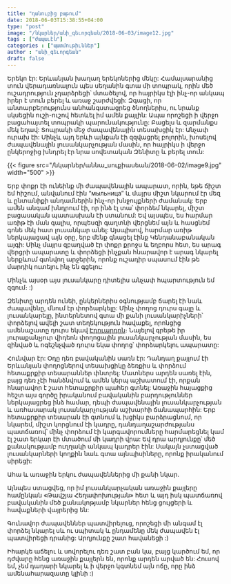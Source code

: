 ```yaml
---
title: "դանուբից բաթում"
date: 2018-06-03T15:38:55+04:00
type: "post"
image: "/նկարներ/անի_գեւորգեան/2018-06-03/image12.jpg"
tags : ["ժապաւէն"]
categories : ["պատմութիւններ"]
author : "անի_գեւորգեան"
draft: false
--- 
```


Երեկո էր: Երևանյան խաղաղ երեկոներից մեկը: Համալսարանից տուն վերադառնալուն պես սեղանին գտա մի տոպրակ, որին մեծ ուշադրություն չդարձրեցի՝ մտածելով, որ հայրիկս էլի ինչ-որ անկապ իրեր է տուն բերել և առաջ շարժվեցի: Զգացի, որ անտարբերությունս անհանգստացրեց ծնողներիս, ու նրանք սկսեցին ուշի-ուշով հետևել իմ ամեն քայլին: Ապա որոշեցի ի վերջո բացահայտել տոպրակի պարունակությունը: Բացելս և զարմանքս մեկ եղավ: Տոպրակի մեջ ժապավենային տեսախցիկ էր: Անչափ ուրախ էի: Մինչև այդ երևի այնքան էի զզվացրել բոլորին, խոսելով ժապավենային լուսանկարչության մասին, որ հայրիկս ի վերջո ընկերոջից խնդրել էր նրա սովետական Զենիտը և բերել տուն:

{{< figure src="/նկարներ/աննա_սուքիասեան/2018-06-02/image9.jpg" width="500" >}}

Երբ փոքր էի ունեինք մի ժապավենային ապարատ, որին, եթե ճիշտ եմ հիշում, անվանում էին “мыльница” և մայրս միշտ նկարում էր մեզ և ընտանիքի անդամներին ինչ-որ խնջույքների ժամանակ: Երբ ամեն անգամ խնդրում էի, որ ինձ էլ տա՝ փորձեմ նկարել, միշտ բացասական պատասխան էի ստանում: Եվ այսպես, ես հարմար առիթ էի ման գալիս, որպեսզի գաղտնի վերցնեմ այն և հասցնեմ գոնե մեկ հատ լուսանկար անել: Այսպիսով, հարմար առիթ ներկայացավ այն օրը, երբ մենք գնացել էինք Կենդանաբանական այգի: Մինչ մայրս զբաղված էր փոքր քրոջս և եղբորս հետ, ես արագ վերցրի ապարատը և փորձեցի ինչքան հնարավոր է արագ նկարել ներքևում գտնվող արջերին, որոնք ուշադիր սպասում էին թե մարդիկ ուտելու ինչ են գցելու:

Մինչև այսօր այս լուսանկարը դիտելիս անչափ հպարտություն եմ զգում։ :)

Զենիտը արդեն ունեի, ընկերներիս օգնությամբ ճարել էի նաև ժապավենը, մնում էր փորձարկելը: Մինչ փողոց դուրս գալը և լուսանկարելը, ինտերնետով գտա մի քանի լուսանկարիչների՝ փորձելով ավելի շատ տեղեկություն հավաքել, որոնցից ամենաշատը դուրս եկավ [Էդուարդոն](https://www.youtube.com/user/ProfetaParanoia/)։ Նայելով գրեթե իր յուրաքանչյուր վիդեոն փողոցային լուսանկարչության մասին, ես զինված և ոգեշնչված դուրս եկա փողոց՝ փորձարկելու ապարատը:

Հունվար էր: Օդը դեռ բավականին սառն էր: Դանդաղ քայլում էի Երևանյան փողոցներով տեսախցիկը ձեռքիս և փորձում հետաքրքիր տեսարաններ փնտրել: Մատներս արդեն սառել էին, բայց դեռ չէի հանձնվում և ամեն կերպ աշխատում էի, որքան հնարավոր է շատ հետաքրքիր պահեր գտնել: Առաջին հայացքից հեշտ այս գործը իրականում բավականին բարդություններ ներկայացրեց ինձ համար, դեպի ժապավենային լուսանկարչության և առհասարակ լուսանկարչության աշխարհի ճանապարհին: Երբ հետաքրքիր տեսարան էի գտնում և խցիկս բարձրացնում, որ նկարեմ, միշտ կորցնում էի կադրը, դանդաղաշարժությանս պատճառով՝ մինչ փորձում էի կարգավորումները հարմարեցնել կամ էլ շատ երկար էի մտածում մի կադրի վրա: Եվ դրա արդյունքը՝  մեծ քանակությամբ ուղղակի անկապ կադրեր էին: Սակայն չստացված լուսանկարների կողքին նաև գտա այնպիսիները, որոնք իրականում սիրեցի:

Ահա և առաջին երկու ժապավեններից մի քանի նկար.

Այնպես ստացվեց, որ իմ լուսանկարչական առաջին քայլերը համընկան «Թավշյա Հեղափոխության» հետ և այդ իսկ պատճառով բավականին մեծ քանակոթյամբ նկարներ հենց ցույցերի  և հավաքների վայրերից են:

Գունավոր ժապավեններ պատվիրելուց, որոշեցի մի անգամ էլ փորձել նկարել սև ու սպիտակ և ընդամենը մեկ ժապավեն էլ պատվիրեցի դրանից: Արդյունքը շատ հավանեցի :)

Իհարկե աճելու և սովորելու դեռ շատ բան կա, բայց կարծում եմ, որ դժվարը հենց առաջին քայլերն են, որոնք արդեն արված են: Հուսով եմ, չեմ դադարի նկարել  և ի վերջո կգտնեմ այն ոճը, որը ինձ ամենահարազատը կլինի :)


